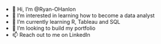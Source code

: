 - 👋 Hi, I’m @Ryan-OHanlon
- 👀 I’m interested in learning how to become a data analyst
- 🌱 I’m currently learning R, Tableau and SQL
- 💞️ I’m looking to build my portfolio
- 📫 Reach out to me on LinkedIn

<!---
Ryan-OHanlon/Ryan-OHanlon is a ✨ special ✨ repository because its `README.md` (this file) appears on your GitHub profile.
You can click the Preview link to take a look at your changes.
--->
